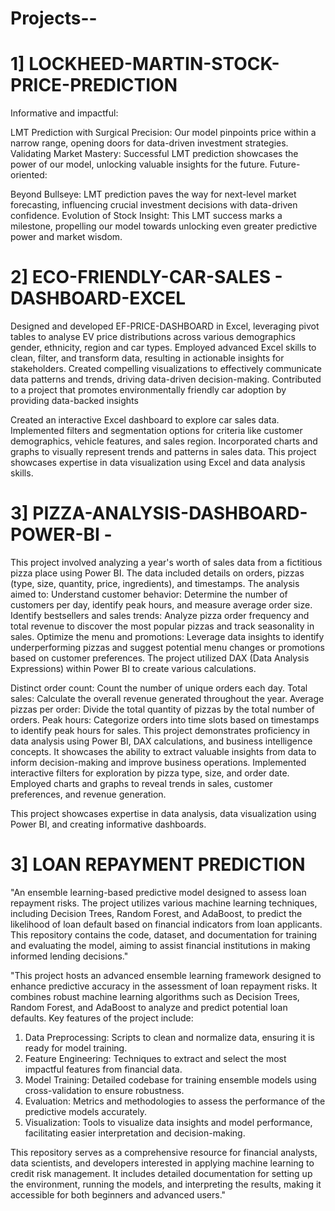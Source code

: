 # Projects-- 

# 1] LOCKHEED-MARTIN-STOCK-PRICE-PREDICTION

Informative and impactful:

LMT Prediction with Surgical Precision: Our model pinpoints price within a narrow range, opening doors for data-driven investment strategies. Validating Market Mastery: Successful LMT prediction showcases the power of our model, unlocking valuable insights for the future. Future-oriented:

Beyond Bullseye: LMT prediction paves the way for next-level market forecasting, influencing crucial investment decisions with data-driven confidence. Evolution of Stock Insight: This LMT success marks a milestone, propelling our model towards unlocking even greater predictive power and market wisdom.

# 2] ECO-FRIENDLY-CAR-SALES - DASHBOARD-EXCEL

Designed and developed EF-PRICE-DASHBOARD in Excel, leveraging pivot tables to analyse EV price distributions across various demographics gender, ethnicity, region and car types.
Employed advanced Excel skills to clean, filter, and transform data, resulting in actionable insights for stakeholders.
Created compelling visualizations to effectively communicate data patterns and trends, driving data-driven decision-making. Contributed to a project that promotes environmentally friendly car adoption by providing data-backed insights

Created an interactive Excel dashboard to explore car sales data.
Implemented filters and segmentation options for criteria like customer demographics, vehicle features, and sales region.
Incorporated charts and graphs to visually represent trends and patterns in sales data.
This project showcases expertise in data visualization using Excel and data analysis skills.

# 3] PIZZA-ANALYSIS-DASHBOARD-POWER-BI -

This project involved analyzing a year's worth of sales data from a fictitious pizza place using Power BI. The data included details on orders, pizzas (type, size, quantity, price, ingredients), and timestamps.
The analysis aimed to:
Understand customer behavior: Determine the number of customers per day, identify peak hours, and measure average order size. Identify bestsellers and sales trends: Analyze pizza order frequency and total revenue to discover the most popular pizzas and track seasonality in sales. Optimize the menu and promotions: Leverage data insights to identify underperforming pizzas and suggest potential menu changes or promotions based on customer preferences. The project utilized DAX (Data Analysis Expressions) within Power BI to create various calculations.

Distinct order count: Count the number of unique orders each day. Total sales: Calculate the overall revenue generated throughout the year. Average pizzas per order: Divide the total quantity of pizzas by the total number of orders. Peak hours: Categorize orders into time slots based on timestamps to identify peak hours for sales. This project demonstrates proficiency in data analysis using Power BI, DAX calculations, and business intelligence concepts. It showcases the ability to extract valuable insights from data to inform decision-making and improve business operations.
Implemented interactive filters for exploration by pizza type, size, and order date.
Employed charts and graphs to reveal trends in sales, customer preferences, and revenue generation.

This project showcases expertise in data analysis, data visualization using Power BI, and creating informative dashboards. 

# 3] LOAN REPAYMENT PREDICTION

"An ensemble learning-based predictive model designed to assess loan repayment risks. The project utilizes various machine learning techniques, including Decision Trees, Random Forest, and AdaBoost, to predict the likelihood of loan default based on financial indicators from loan applicants. This repository contains the code, dataset, and documentation for training and evaluating the model, aiming to assist financial institutions in making informed lending decisions."

"This project hosts an advanced ensemble learning framework designed to enhance predictive accuracy in the assessment of loan repayment risks. It combines robust machine learning algorithms such as Decision Trees, Random Forest, and AdaBoost to analyze and predict potential loan defaults. Key features of the project include:

1. Data Preprocessing: Scripts to clean and normalize data, ensuring it is ready for model training.
2. Feature Engineering: Techniques to extract and select the most impactful features from financial data.
3. Model Training: Detailed codebase for training ensemble models using cross-validation to ensure robustness.
4. Evaluation: Metrics and methodologies to assess the performance of the predictive models accurately.
5. Visualization: Tools to visualize data insights and model performance, facilitating easier interpretation and decision-making.

This repository serves as a comprehensive resource for financial analysts, data scientists, and developers interested in applying machine learning to credit risk management. It includes detailed documentation for setting up the environment, running the models, and interpreting the results, making it accessible for both beginners and advanced users."
